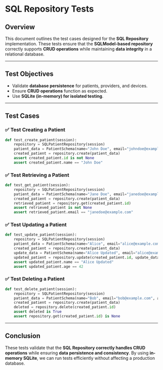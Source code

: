 # **SQL Repository Tests**

## **Overview**
This document outlines the test cases designed for the **SQL Repository** implementation. These tests ensure that the **SQLModel-based repository** correctly supports **CRUD operations** while maintaining **data integrity** in a relational database.

---

## **Test Objectives**
- Validate **database persistence** for patients, providers, and devices.
- Ensure **CRUD operations** function as expected.
- Use **SQLite (in-memory) for isolated testing**.

---

## **Test Cases**
### **✅ Test Creating a Patient**
```python
def test_create_patient(session):
    repository = SQLPatientRepository(session)
    patient_data = PatientSchema(name="John Doe", email="johndoe@example.com", age=30, active=True)
    created_patient = repository.create(patient_data)
    assert created_patient.id is not None
    assert created_patient.name == "John Doe"
```

### **✅ Test Retrieving a Patient**
```python
def test_get_patient(session):
    repository = SQLPatientRepository(session)
    patient_data = PatientSchema(name="Jane Doe", email="janedoe@example.com", age=28, active=True)
    created_patient = repository.create(patient_data)
    retrieved_patient = repository.get(created_patient.id)
    assert retrieved_patient is not None
    assert retrieved_patient.email == "janedoe@example.com"
```

### **✅ Test Updating a Patient**
```python
def test_update_patient(session):
    repository = SQLPatientRepository(session)
    patient_data = PatientSchema(name="Alice", email="alice@example.com", age=40, active=True)
    created_patient = repository.create(patient_data)
    update_data = PatientSchema(name="Alice Updated", email="alice@example.com", age=42, active=False)
    updated_patient = repository.update(created_patient.id, update_data)
    assert updated_patient.name == "Alice Updated"
    assert updated_patient.age == 42
```

### **✅ Test Deleting a Patient**
```python
def test_delete_patient(session):
    repository = SQLPatientRepository(session)
    patient_data = PatientSchema(name="Bob", email="bob@example.com", age=50, active=True)
    created_patient = repository.create(patient_data)
    deleted = repository.delete(created_patient.id)
    assert deleted is True
    assert repository.get(created_patient.id) is None
```

---

## **Conclusion**
These tests validate that the **SQL Repository correctly handles CRUD operations** while ensuring **data persistence and consistency**. By using **in-memory SQLite**, we can run tests efficiently without affecting a production database.

